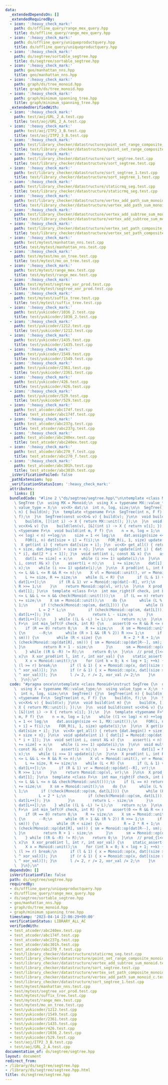 ```yaml
---
data:
  _extendedDependsOn: []
  _extendedRequiredBy:
  - icon: ':heavy_check_mark:'
    path: ds/offline_query/range_mex_query.hpp
    title: ds/offline_query/range_mex_query.hpp
  - icon: ':heavy_check_mark:'
    path: ds/offline_query/uniqueproductquery.hpp
    title: ds/offline_query/uniqueproductquery.hpp
  - icon: ':heavy_check_mark:'
    path: ds/segtree/sortable_segtree.hpp
    title: ds/segtree/sortable_segtree.hpp
  - icon: ':heavy_check_mark:'
    path: geo/manhattan_nns.hpp
    title: geo/manhattan_nns.hpp
  - icon: ':heavy_check_mark:'
    path: graph/ds/tree_monoid.hpp
    title: graph/ds/tree_monoid.hpp
  - icon: ':heavy_check_mark:'
    path: graph/minimum_spanning_tree.hpp
    title: graph/minimum_spanning_tree.hpp
  _extendedVerifiedWith:
  - icon: ':heavy_check_mark:'
    path: test/aoj/GRL_2_A.test.cpp
    title: test/aoj/GRL_2_A.test.cpp
  - icon: ':heavy_check_mark:'
    path: test/aoj/ITP2_3_B.test.cpp
    title: test/aoj/ITP2_3_B.test.cpp
  - icon: ':heavy_check_mark:'
    path: test/library_checker/datastructure/point_set_range_composite_monoid.test.cpp
    title: test/library_checker/datastructure/point_set_range_composite_monoid.test.cpp
  - icon: ':heavy_check_mark:'
    path: test/library_checker/datastructure/sort_segtree.test.cpp
    title: test/library_checker/datastructure/sort_segtree.test.cpp
  - icon: ':heavy_check_mark:'
    path: test/library_checker/datastructure/sort_segtree_1.test.cpp
    title: test/library_checker/datastructure/sort_segtree_1.test.cpp
  - icon: ':heavy_check_mark:'
    path: test/library_checker/datastructure/staticrmq_seg.test.cpp
    title: test/library_checker/datastructure/staticrmq_seg.test.cpp
  - icon: ':heavy_check_mark:'
    path: test/library_checker/datastructure/vertex_add_path_sum_monoid_c.test.cpp
    title: test/library_checker/datastructure/vertex_add_path_sum_monoid_c.test.cpp
  - icon: ':heavy_check_mark:'
    path: test/library_checker/datastructure/vertex_add_subtree_sum_monoid.test.cpp
    title: test/library_checker/datastructure/vertex_add_subtree_sum_monoid.test.cpp
  - icon: ':heavy_check_mark:'
    path: test/library_checker/datastructure/vertex_set_path_composite_monoid.test.cpp
    title: test/library_checker/datastructure/vertex_set_path_composite_monoid.test.cpp
  - icon: ':heavy_check_mark:'
    path: test/mytest/manhattan_nns.test.cpp
    title: test/mytest/manhattan_nns.test.cpp
  - icon: ':heavy_check_mark:'
    path: test/mytest/mo_on_tree.test.cpp
    title: test/mytest/mo_on_tree.test.cpp
  - icon: ':heavy_check_mark:'
    path: test/mytest/range_mex.test.cpp
    title: test/mytest/range_mex.test.cpp
  - icon: ':heavy_check_mark:'
    path: test/mytest/segtree_xor_prod.test.cpp
    title: test/mytest/segtree_xor_prod.test.cpp
  - icon: ':heavy_check_mark:'
    path: test/mytest/suffix_tree.test.cpp
    title: test/mytest/suffix_tree.test.cpp
  - icon: ':heavy_check_mark:'
    path: test/yukicoder/1036_2.test.cpp
    title: test/yukicoder/1036_2.test.cpp
  - icon: ':heavy_check_mark:'
    path: test/yukicoder/1212.test.cpp
    title: test/yukicoder/1212.test.cpp
  - icon: ':heavy_check_mark:'
    path: test/yukicoder/1435.test.cpp
    title: test/yukicoder/1435.test.cpp
  - icon: ':heavy_check_mark:'
    path: test/yukicoder/1549.test.cpp
    title: test/yukicoder/1549.test.cpp
  - icon: ':heavy_check_mark:'
    path: test/yukicoder/2361.test.cpp
    title: test/yukicoder/2361.test.cpp
  - icon: ':heavy_check_mark:'
    path: test/yukicoder/426.test.cpp
    title: test/yukicoder/426.test.cpp
  - icon: ':heavy_check_mark:'
    path: test/yukicoder/529.test.cpp
    title: test/yukicoder/529.test.cpp
  - icon: ':heavy_check_mark:'
    path: test_atcoder/abc174f.test.cpp
    title: test_atcoder/abc174f.test.cpp
  - icon: ':heavy_check_mark:'
    path: test_atcoder/abc237g.test.cpp
    title: test_atcoder/abc237g.test.cpp
  - icon: ':heavy_check_mark:'
    path: test_atcoder/abc240ex.test.cpp
    title: test_atcoder/abc240ex.test.cpp
  - icon: ':heavy_check_mark:'
    path: test_atcoder/abc270_f.test.cpp
    title: test_atcoder/abc270_f.test.cpp
  - icon: ':heavy_check_mark:'
    path: test_atcoder/abc301h.test.cpp
    title: test_atcoder/abc301h.test.cpp
  _isVerificationFailed: false
  _pathExtension: hpp
  _verificationStatusIcon: ':heavy_check_mark:'
  attributes:
    links: []
  bundledCode: "#line 2 \"ds/segtree/segtree.hpp\"\n\ntemplate <class Monoid>\nstruct\
    \ SegTree {\n  using MX = Monoid;\n  using X = typename MX::value_type;\n  using\
    \ value_type = X;\n  vc<X> dat;\n  int n, log, size;\n\n  SegTree() {}\n  SegTree(int\
    \ n) { build(n); }\n  template <typename F>\n  SegTree(int n, F f) {\n    build(n,\
    \ f);\n  }\n  SegTree(const vc<X>& v) { build(v); }\n\n  void build(int m) {\n\
    \    build(m, [](int i) -> X { return MX::unit(); });\n  }\n  void build(const\
    \ vc<X>& v) {\n    build(len(v), [&](int i) -> X { return v[i]; });\n  }\n  template\
    \ <typename F>\n  void build(int m, F f) {\n    n = m, log = 1;\n    while ((1\
    \ << log) < n) ++log;\n    size = 1 << log;\n    dat.assign(size << 1, MX::unit());\n\
    \    FOR(i, n) dat[size + i] = f(i);\n    FOR_R(i, 1, size) update(i);\n  }\n\n\
    \  X get(int i) { return dat[size + i]; }\n  vc<X> get_all() { return {dat.begin()\
    \ + size, dat.begin() + size + n}; }\n\n  void update(int i) { dat[i] = Monoid::op(dat[2\
    \ * i], dat[2 * i + 1]); }\n  void set(int i, const X& x) {\n    assert(i < n);\n\
    \    dat[i += size] = x;\n    while (i >>= 1) update(i);\n  }\n\n  void multiply(int\
    \ i, const X& x) {\n    assert(i < n);\n    i += size;\n    dat[i] = Monoid::op(dat[i],\
    \ x);\n    while (i >>= 1) update(i);\n  }\n\n  X prod(int L, int R) {\n    assert(0\
    \ <= L && L <= R && R <= n);\n    X vl = Monoid::unit(), vr = Monoid::unit();\n\
    \    L += size, R += size;\n    while (L < R) {\n      if (L & 1) vl = Monoid::op(vl,\
    \ dat[L++]);\n      if (R & 1) vr = Monoid::op(dat[--R], vr);\n      L >>= 1,\
    \ R >>= 1;\n    }\n    return Monoid::op(vl, vr);\n  }\n\n  X prod_all() { return\
    \ dat[1]; }\n\n  template <class F>\n  int max_right(F check, int L) {\n    assert(0\
    \ <= L && L <= n && check(Monoid::unit()));\n    if (L == n) return n;\n    L\
    \ += size;\n    X sm = Monoid::unit();\n    do {\n      while (L % 2 == 0) L >>=\
    \ 1;\n      if (!check(Monoid::op(sm, dat[L]))) {\n        while (L < size) {\n\
    \          L = 2 * L;\n          if (check(Monoid::op(sm, dat[L]))) { sm = Monoid::op(sm,\
    \ dat[L++]); }\n        }\n        return L - size;\n      }\n      sm = Monoid::op(sm,\
    \ dat[L++]);\n    } while ((L & -L) != L);\n    return n;\n  }\n\n  template <class\
    \ F>\n  int min_left(F check, int R) {\n    assert(0 <= R && R <= n && check(Monoid::unit()));\n\
    \    if (R == 0) return 0;\n    R += size;\n    X sm = Monoid::unit();\n    do\
    \ {\n      --R;\n      while (R > 1 && (R % 2)) R >>= 1;\n      if (!check(Monoid::op(dat[R],\
    \ sm))) {\n        while (R < size) {\n          R = 2 * R + 1;\n          if\
    \ (check(Monoid::op(dat[R], sm))) { sm = Monoid::op(dat[R--], sm); }\n       \
    \ }\n        return R + 1 - size;\n      }\n      sm = Monoid::op(dat[R], sm);\n\
    \    } while ((R & -R) != R);\n    return 0;\n  }\n\n  // prod_{l<=i<r} A[i xor\
    \ x]\n  X xor_prod(int l, int r, int xor_val) {\n    static_assert(Monoid::commute);\n\
    \    X x = Monoid::unit();\n    for (int k = 0; k < log + 1; ++k) {\n      if\
    \ (l >= r) break;\n      if (l & 1) { x = Monoid::op(x, dat[(size >> k) + ((l++)\
    \ ^ xor_val)]); }\n      if (r & 1) { x = Monoid::op(x, dat[(size >> k) + ((--r)\
    \ ^ xor_val)]); }\n      l /= 2, r /= 2, xor_val /= 2;\n    }\n    return x;\n\
    \  }\n};\n"
  code: "#pragma once\n\ntemplate <class Monoid>\nstruct SegTree {\n  using MX = Monoid;\n\
    \  using X = typename MX::value_type;\n  using value_type = X;\n  vc<X> dat;\n\
    \  int n, log, size;\n\n  SegTree() {}\n  SegTree(int n) { build(n); }\n  template\
    \ <typename F>\n  SegTree(int n, F f) {\n    build(n, f);\n  }\n  SegTree(const\
    \ vc<X>& v) { build(v); }\n\n  void build(int m) {\n    build(m, [](int i) ->\
    \ X { return MX::unit(); });\n  }\n  void build(const vc<X>& v) {\n    build(len(v),\
    \ [&](int i) -> X { return v[i]; });\n  }\n  template <typename F>\n  void build(int\
    \ m, F f) {\n    n = m, log = 1;\n    while ((1 << log) < n) ++log;\n    size\
    \ = 1 << log;\n    dat.assign(size << 1, MX::unit());\n    FOR(i, n) dat[size\
    \ + i] = f(i);\n    FOR_R(i, 1, size) update(i);\n  }\n\n  X get(int i) { return\
    \ dat[size + i]; }\n  vc<X> get_all() { return {dat.begin() + size, dat.begin()\
    \ + size + n}; }\n\n  void update(int i) { dat[i] = Monoid::op(dat[2 * i], dat[2\
    \ * i + 1]); }\n  void set(int i, const X& x) {\n    assert(i < n);\n    dat[i\
    \ += size] = x;\n    while (i >>= 1) update(i);\n  }\n\n  void multiply(int i,\
    \ const X& x) {\n    assert(i < n);\n    i += size;\n    dat[i] = Monoid::op(dat[i],\
    \ x);\n    while (i >>= 1) update(i);\n  }\n\n  X prod(int L, int R) {\n    assert(0\
    \ <= L && L <= R && R <= n);\n    X vl = Monoid::unit(), vr = Monoid::unit();\n\
    \    L += size, R += size;\n    while (L < R) {\n      if (L & 1) vl = Monoid::op(vl,\
    \ dat[L++]);\n      if (R & 1) vr = Monoid::op(dat[--R], vr);\n      L >>= 1,\
    \ R >>= 1;\n    }\n    return Monoid::op(vl, vr);\n  }\n\n  X prod_all() { return\
    \ dat[1]; }\n\n  template <class F>\n  int max_right(F check, int L) {\n    assert(0\
    \ <= L && L <= n && check(Monoid::unit()));\n    if (L == n) return n;\n    L\
    \ += size;\n    X sm = Monoid::unit();\n    do {\n      while (L % 2 == 0) L >>=\
    \ 1;\n      if (!check(Monoid::op(sm, dat[L]))) {\n        while (L < size) {\n\
    \          L = 2 * L;\n          if (check(Monoid::op(sm, dat[L]))) { sm = Monoid::op(sm,\
    \ dat[L++]); }\n        }\n        return L - size;\n      }\n      sm = Monoid::op(sm,\
    \ dat[L++]);\n    } while ((L & -L) != L);\n    return n;\n  }\n\n  template <class\
    \ F>\n  int min_left(F check, int R) {\n    assert(0 <= R && R <= n && check(Monoid::unit()));\n\
    \    if (R == 0) return 0;\n    R += size;\n    X sm = Monoid::unit();\n    do\
    \ {\n      --R;\n      while (R > 1 && (R % 2)) R >>= 1;\n      if (!check(Monoid::op(dat[R],\
    \ sm))) {\n        while (R < size) {\n          R = 2 * R + 1;\n          if\
    \ (check(Monoid::op(dat[R], sm))) { sm = Monoid::op(dat[R--], sm); }\n       \
    \ }\n        return R + 1 - size;\n      }\n      sm = Monoid::op(dat[R], sm);\n\
    \    } while ((R & -R) != R);\n    return 0;\n  }\n\n  // prod_{l<=i<r} A[i xor\
    \ x]\n  X xor_prod(int l, int r, int xor_val) {\n    static_assert(Monoid::commute);\n\
    \    X x = Monoid::unit();\n    for (int k = 0; k < log + 1; ++k) {\n      if\
    \ (l >= r) break;\n      if (l & 1) { x = Monoid::op(x, dat[(size >> k) + ((l++)\
    \ ^ xor_val)]); }\n      if (r & 1) { x = Monoid::op(x, dat[(size >> k) + ((--r)\
    \ ^ xor_val)]); }\n      l /= 2, r /= 2, xor_val /= 2;\n    }\n    return x;\n\
    \  }\n};\n"
  dependsOn: []
  isVerificationFile: false
  path: ds/segtree/segtree.hpp
  requiredBy:
  - ds/offline_query/uniqueproductquery.hpp
  - ds/offline_query/range_mex_query.hpp
  - ds/segtree/sortable_segtree.hpp
  - geo/manhattan_nns.hpp
  - graph/ds/tree_monoid.hpp
  - graph/minimum_spanning_tree.hpp
  timestamp: '2023-04-14 22:06:29+09:00'
  verificationStatus: LIBRARY_ALL_AC
  verifiedWith:
  - test_atcoder/abc240ex.test.cpp
  - test_atcoder/abc174f.test.cpp
  - test_atcoder/abc237g.test.cpp
  - test_atcoder/abc301h.test.cpp
  - test_atcoder/abc270_f.test.cpp
  - test/library_checker/datastructure/staticrmq_seg.test.cpp
  - test/library_checker/datastructure/point_set_range_composite_monoid.test.cpp
  - test/library_checker/datastructure/vertex_add_subtree_sum_monoid.test.cpp
  - test/library_checker/datastructure/sort_segtree.test.cpp
  - test/library_checker/datastructure/vertex_set_path_composite_monoid.test.cpp
  - test/library_checker/datastructure/vertex_add_path_sum_monoid_c.test.cpp
  - test/library_checker/datastructure/sort_segtree_1.test.cpp
  - test/mytest/manhattan_nns.test.cpp
  - test/mytest/segtree_xor_prod.test.cpp
  - test/mytest/suffix_tree.test.cpp
  - test/mytest/range_mex.test.cpp
  - test/mytest/mo_on_tree.test.cpp
  - test/yukicoder/1212.test.cpp
  - test/yukicoder/1549.test.cpp
  - test/yukicoder/2361.test.cpp
  - test/yukicoder/1435.test.cpp
  - test/yukicoder/426.test.cpp
  - test/yukicoder/1036_2.test.cpp
  - test/yukicoder/529.test.cpp
  - test/aoj/ITP2_3_B.test.cpp
  - test/aoj/GRL_2_A.test.cpp
documentation_of: ds/segtree/segtree.hpp
layout: document
redirect_from:
- /library/ds/segtree/segtree.hpp
- /library/ds/segtree/segtree.hpp.html
title: ds/segtree/segtree.hpp
---
```

